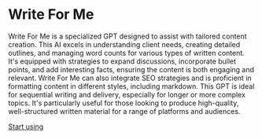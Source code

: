 # Write For Me

Write For Me is a specialized GPT designed to assist with tailored content creation. This AI excels in understanding client needs, creating detailed outlines, and managing word counts for various types of written content. It's equipped with strategies to expand discussions, incorporate bullet points, and add interesting facts, ensuring the content is both engaging and relevant. Write For Me can also integrate SEO strategies and is proficient in formatting content in different styles, including markdown. This GPT is ideal for sequential writing and delivery, especially for longer or more complex topics. It's particularly useful for those looking to produce high-quality, well-structured written material for a range of platforms and audiences.

[Start using](https://chat.openai.com/g/g-B3hgivKK9)